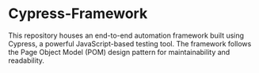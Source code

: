 # Cypress-Framework
This repository houses an end-to-end automation framework built using Cypress, a powerful JavaScript-based testing tool. The framework follows the Page Object Model (POM) design pattern for maintainability and readability.
